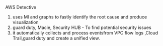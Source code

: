 AWS Detective

1. uses Ml  and graphs to fastly identify the root cause and produce visualization 
2. guard duty, Macie, Security HUB - To find potential security issues
3. it automatically collects and process eventsfrom VPC flow logs ,Cloud Trail,guard duty and create a unified view.